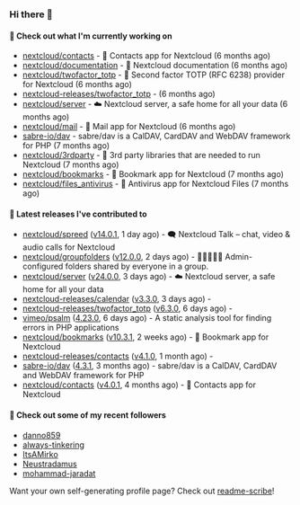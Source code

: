 ### Hi there 👋

#### 👷 Check out what I'm currently working on

- [nextcloud/contacts](https://github.com/nextcloud/contacts) - 📇 Contacts app for Nextcloud (6 months ago)
- [nextcloud/documentation](https://github.com/nextcloud/documentation) - 📘 Nextcloud documentation (6 months ago)
- [nextcloud/twofactor_totp](https://github.com/nextcloud/twofactor_totp) - 🔑 Second factor TOTP (RFC 6238) provider for Nextcloud (6 months ago)
- [nextcloud-releases/twofactor_totp](https://github.com/nextcloud-releases/twofactor_totp) -  (6 months ago)
- [nextcloud/server](https://github.com/nextcloud/server) - ☁️ Nextcloud server, a safe home for all your data (6 months ago)
- [nextcloud/mail](https://github.com/nextcloud/mail) - 💌 Mail app for Nextcloud (6 months ago)
- [sabre-io/dav](https://github.com/sabre-io/dav) - sabre/dav is a CalDAV, CardDAV and WebDAV framework for PHP (7 months ago)
- [nextcloud/3rdparty](https://github.com/nextcloud/3rdparty) - :battery: 3rd party libraries that are needed to run Nextcloud (7 months ago)
- [nextcloud/bookmarks](https://github.com/nextcloud/bookmarks) - 🔖 Bookmark app for Nextcloud (7 months ago)
- [nextcloud/files_antivirus](https://github.com/nextcloud/files_antivirus) - 👾 Antivirus app for Nextcloud Files (7 months ago)

#### 🔭 Latest releases I've contributed to

- [nextcloud/spreed](https://github.com/nextcloud/spreed) ([v14.0.1](https://github.com/nextcloud/spreed/releases/tag/v14.0.1), 1 day ago) - 🗨️ Nextcloud Talk – chat, video &amp; audio calls for Nextcloud
- [nextcloud/groupfolders](https://github.com/nextcloud/groupfolders) ([v12.0.0](https://github.com/nextcloud/groupfolders/releases/tag/v12.0.0), 2 days ago) - 📁👩‍👩‍👧‍👦 Admin-configured folders shared by everyone in a group.
- [nextcloud/server](https://github.com/nextcloud/server) ([v24.0.0](https://github.com/nextcloud/server/releases/tag/v24.0.0), 3 days ago) - ☁️ Nextcloud server, a safe home for all your data
- [nextcloud-releases/calendar](https://github.com/nextcloud-releases/calendar) ([v3.3.0](https://github.com/nextcloud-releases/calendar/releases/tag/v3.3.0), 3 days ago) - 
- [nextcloud-releases/twofactor_totp](https://github.com/nextcloud-releases/twofactor_totp) ([v6.3.0](https://github.com/nextcloud-releases/twofactor_totp/releases/tag/v6.3.0), 6 days ago) - 
- [vimeo/psalm](https://github.com/vimeo/psalm) ([4.23.0](https://github.com/vimeo/psalm/releases/tag/4.23.0), 6 days ago) - A static analysis tool for finding errors in PHP applications
- [nextcloud/bookmarks](https://github.com/nextcloud/bookmarks) ([v10.3.1](https://github.com/nextcloud/bookmarks/releases/tag/v10.3.1), 2 weeks ago) - 🔖 Bookmark app for Nextcloud
- [nextcloud-releases/contacts](https://github.com/nextcloud-releases/contacts) ([v4.1.0](https://github.com/nextcloud-releases/contacts/releases/tag/v4.1.0), 1 month ago) - 
- [sabre-io/dav](https://github.com/sabre-io/dav) ([4.3.1](https://github.com/sabre-io/dav/releases/tag/4.3.1), 3 months ago) - sabre/dav is a CalDAV, CardDAV and WebDAV framework for PHP
- [nextcloud/contacts](https://github.com/nextcloud/contacts) ([v4.0.1](https://github.com/nextcloud/contacts/releases/tag/v4.0.1), 4 months ago) - 📇 Contacts app for Nextcloud

#### 👯 Check out some of my recent followers

- [danno859](https://github.com/danno859)
- [always-tinkering](https://github.com/always-tinkering)
- [ItsAMirko](https://github.com/ItsAMirko)
- [Neustradamus](https://github.com/Neustradamus)
- [mohammad-jaradat](https://github.com/mohammad-jaradat)

Want your own self-generating profile page? Check out [readme-scribe](https://github.com/muesli/readme-scribe)!
